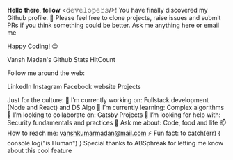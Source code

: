 𝐇𝐞𝐥𝐥𝐨 𝐭𝐡𝐞𝐫𝐞, 𝐟𝐞𝐥𝐥𝐨𝐰 <𝚍𝚎𝚟𝚎𝚕𝚘𝚙𝚎𝚛𝚜/>! 
You have finally discovered my Github profile. 👋
Please feel free to clone projects, raise issues and submit PRs if you think something could be better.
Ask me anything here
or email me

Happy Coding! 😊

Vansh Madan's Github Stats
HitCount

Follow me around the web:

LinkedIn Instagram Facebook website Projects

Just for the culture:
🔭 I’m currently working on: Fullstack development (Node and React) and DS Algo
🌱 I’m currently learning: Complex algorithms
👯 I’m looking to collaborate on: Gatsby Projects
🤔 I’m looking for help with: Security fundamentals and practices
💬 Ask me about: Code, food and life
📫 How to reach me: vanshkumarmadan@mail.com
⚡ Fun fact: to catch(err) { console.log("is Human") }
Special thanks to ABSphreak for letting me know about this cool feature
